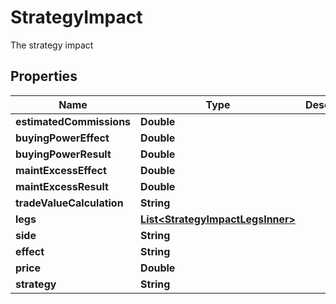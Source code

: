 

# StrategyImpact

The strategy impact

## Properties

| Name | Type | Description | Notes |
|------------ | ------------- | ------------- | -------------|
|**estimatedCommissions** | **Double** |  |  [optional] |
|**buyingPowerEffect** | **Double** |  |  [optional] |
|**buyingPowerResult** | **Double** |  |  [optional] |
|**maintExcessEffect** | **Double** |  |  [optional] |
|**maintExcessResult** | **Double** |  |  [optional] |
|**tradeValueCalculation** | **String** |  |  [optional] |
|**legs** | [**List&lt;StrategyImpactLegsInner&gt;**](StrategyImpactLegsInner.md) |  |  [optional] |
|**side** | **String** |  |  [optional] |
|**effect** | **String** |  |  [optional] |
|**price** | **Double** |  |  [optional] |
|**strategy** | **String** |  |  [optional] |



